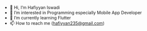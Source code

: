 - 👋 Hi, I’m Hafiyyan Iswadi
- 👀 I’m interested in Programming especially Mobile App Developer
- 🌱 I’m currently learning Flutter
- 📫 How to reach me (hafiyyan235@gmail.com)

<!---
Praks310/Praks310 is a ✨ special ✨ repository because its `README.md` (this file) appears on your GitHub profile.
You can click the Preview link to take a look at your changes.
--->
